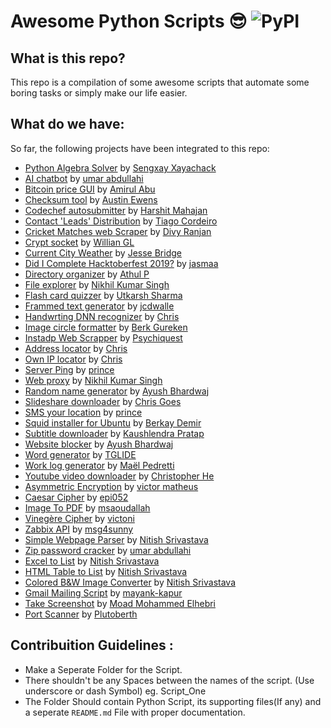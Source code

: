 # Awesome Python Scripts :sunglasses: <img alt="PyPI" src="https://warehouse-camo.cmh1.psfhosted.org/18509a25dde64f893bd96f21682bd6211c3d4e80/68747470733a2f2f696d672e736869656c64732e696f2f707970692f707976657273696f6e732f64796e61636f6e662e737667">

## What is this repo?
This repo is a compilation of some awesome scripts that automate some boring tasks or simply make our life easier.

## What do we have:

So far, the following projects have been integrated to this repo:

- [Python Algebra Solver](https://github.com/hastagAB/Awesome-Python-Scripts/tree/master/Algebra-Solver) by [Sengxay Xayachack](https://github.com/frankxayachack)
- [AI chatbot](https://github.com/hastagAB/Awesome-Python-Scripts/tree/master/Artificial-intelligence_bot) by [umar abdullahi](https://github.com/umarbrowser)
- [Bitcoin price GUI](https://github.com/hastagAB/Awesome-Python-Scripts/tree/master/Bitcoin-Price-GUI) by [Amirul Abu](https://github.com/amirulabu)
- [Checksum tool](https://github.com/hastagAB/Awesome-Python-Scripts/tree/master/Checksum) by [Austin Ewens](https://github.com/aewens)
- [Codechef autosubmitter](https://github.com/hastagAB/Awesome-Python-Scripts/tree/master/Codechef-Code-Submitter) by [Harshit Mahajan](https://github.com/hmahajan99)
- [Contact 'Leads' Distribution](https://github.com/hastagAB/Awesome-Python-Scripts/tree/master/Contact-Distribution) by [Tiago Cordeiro](https://github.com/tiagocordeiro)
- [Cricket Matches web Scraper](https://github.com/hastagAB/Awesome-Python-Scripts/tree/master/CricBuzz_Score_Update) by [Divy Ranjan](https://github.com/divyranjan17)
- [Crypt socket](https://github.com/hastagAB/Awesome-Python-Scripts/tree/master/Crypt_Socket) by [Willian GL](https://github.com/williangl)
- [Current City Weather](https://github.com/hastagAB/Awesome-Python-Scripts/tree/master/Current_City_Weather) by [Jesse Bridge](https://github.com/jessebridge)
- [Did I Complete Hacktoberfest 2019?](https://github.com/hastagAB/Awesome-Python-Scripts/tree/master/Did-I-Complete-Hacktoberfest-2019) by [jasmaa](https://github.com/jasmaa)
- [Directory organizer](https://github.com/hastagAB/Awesome-Python-Scripts/tree/master/Directory-organizer) by [Athul P](https://github.com/athulpn)
- [File explorer](https://github.com/hastagAB/Awesome-Python-Scripts/tree/master/File-Explorer-Dialog-Box) by [Nikhil Kumar Singh](https://github.com/nikhilkumarsingh)
- [Flash card quizzer](https://github.com/hastagAB/Awesome-Python-Scripts/tree/master/Flash-card-Challenge) by [Utkarsh Sharma](https://github.com/Utkarsh1308)
- [Frammed text generator](https://github.com/hastagAB/Awesome-Python-Scripts/tree/master/FramedText) by [jcdwalle](https://github.com/jcdwalle)
- [Handwrting DNN recognizer](https://github.com/hastagAB/Awesome-Python-Scripts/tree/master/Handwriting_Recognizer) by [Chris]()
- [Image circle formatter](https://github.com/hastagAB/Awesome-Python-Scripts/tree/master/Image-Circulator) by [Berk Gureken](https://github.com/bureken)
- [Instadp Web Scrapper](https://github.com/hastagAB/Awesome-Python-Scripts/tree/master/InstadpShower) by [Psychiquest](https://github.com/psychiquest)
- [Address locator](https://github.com/hastagAB/Awesome-Python-Scripts/tree/master/Location_Of_Adress) by [Chris]()
- [Own IP locator](https://github.com/hastagAB/Awesome-Python-Scripts/tree/master/Location_Of_Own_IP_Adress) by [Chris]()
- [Server Ping](https://github.com/hastagAB/Awesome-Python-Scripts/tree/master/Ping_Server) by [prince]()
- [Web proxy](https://github.com/hastagAB/Awesome-Python-Scripts/tree/master/Proxy-Request) by [Nikhil Kumar Singh](https://github.com/nikhilkumarsingh)
- [Random name generator](https://github.com/hastagAB/Awesome-Python-Scripts/tree/master/Random_Names_Generator) by [Ayush Bhardwaj](https://github.com/hastagAB)
- [Slideshare downloader](https://github.com/hastagAB/Awesome-Python-Scripts/tree/master/Slideshare-Downloader) by [Chris Goes](https://github.com/GhostofGoes)
- [SMS your location](https://github.com/hastagAB/Awesome-Python-Scripts/tree/master/SmsYourLocation) by [prince]()
- [Squid installer for Ubuntu](https://github.com/hastagAB/Awesome-Python-Scripts/tree/master/Squid-Proxy-Installer-for-Ubuntu16) by [Berkay Demir]()
- [Subtitle downloader](https://github.com/hastagAB/Awesome-Python-Scripts/tree/master/Subtitle-downloader) by [Kaushlendra Pratap](https://github.com/kaushl1998)
- [Website blocker](https://github.com/hastagAB/Awesome-Python-Scripts/tree/master/Website-Blocker) by [Ayush Bhardwaj](https://github.com/hastagAB)
- [Word generator](https://github.com/hastagAB/Awesome-Python-Scripts/tree/master/Word-generator) by [TGLIDE](https://github.com/TGlide)
- [Work log generator](https://github.com/hastagAB/Awesome-Python-Scripts/tree/master/Work_Log_Generator) by [Maël Pedretti](https://github.com/73VW)
- [Youtube video downloader](https://github.com/hastagAB/Awesome-Python-Scripts/tree/master/Youtube_Video_Downloader) by [Christopher He](https://github.com/hecris)
- [Asymmetric Encryption](https://github.com/hastagAB/Awesome-Python-Scripts/tree/master/asymmetric_cryptography) by [victor matheus](https://github.com/victormatheusc)
- [Caesar Cipher](https://github.com/hastagAB/Awesome-Python-Scripts/tree/master/caeser_cipher) by [epi052](https://github.com/epi052)
- [Image To PDF](https://github.com/hastagAB/Awesome-Python-Scripts/tree/master/images2pdf) by [msaoudallah](https://github.com/msaoudallah)
- [Vinegère Cipher](https://github.com/hastagAB/Awesome-Python-Scripts/tree/master/vigenere_cipher) by [victoni](https://github.com/victoni)
- [Zabbix API](https://github.com/hastagAB/Awesome-Python-Scripts/tree/master/zabbix_api) by [msg4sunny](https://github.com/msg4sunny)
- [Simple Webpage Parser](https://github.com/hastagAB/Awesome-Python-Scripts/tree/master/SimpleWebpageParser) by [Nitish Srivastava](https://github.com/nitish-iiitd)
- [Zip password cracker](https://github.com/hastagAB/Awesome-Python-Scripts/tree/master/zip_password_cracker) by [umar abdullahi](https://github.com/umarbrowser)
- [Excel to List](https://github.com/hastagAB/Awesome-Python-Scripts/tree/master/Excel_to_ListofList) by [Nitish Srivastava](https://github.com/nitish-iiitd)
- [HTML Table to List](https://github.com/hastagAB/Awesome-Python-Scripts/tree/master/HTML_Table_to_List) by [Nitish Srivastava](https://github.com/nitish-iiitd)
- [Colored B&W Image Converter](https://github.com/hastagAB/Awesome-Python-Scripts/tree/master/Color_to_BW_Converter) by [Nitish Srivastava](https://github.com/nitish-iiitd)
- [Gmail Mailing Script](https://github.com/hastagAB/Awesome-Python-Scripts/tree/master/mailing) by [mayank-kapur](https://github.com/kapurm17)
- [Take Screenshot](https://github.com/hastagAB/Awesome-Python-Scripts/tree/master/Take_screenshot) by [Moad Mohammed Elhebri](https://github.com/moadmmh)
- [Port Scanner](https://github.com/hastagAB/Awesome-Python-Scripts/tree/master/Port_Scanner) by [Plutoberth](https://github.com/Plutoberth)

## Contribuition Guidelines :
- Make a Seperate Folder for the Script.
- There shouldn't be any Spaces between the names of the script. (Use underscore or dash Symbol) eg. Script_One
- The Folder Should contain Python Script, its supporting files(If any) and a seperate `README.md` File with proper documentation.
